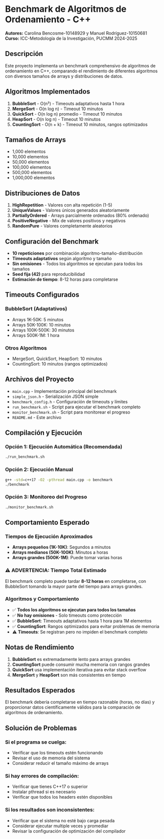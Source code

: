 # Benchmark de Algoritmos de Ordenamiento - C++

**Autores:** Carolina Bencosme-10148929 y Manuel Rodríguez-10150681  
**Curso:** ICC-Metodología de la Investigación, PUCMM 2024-2025

## Descripción

Este proyecto implementa un benchmark comprehensivo de algoritmos de ordenamiento en C++, comparando el rendimiento de diferentes algoritmos con diversos tamaños de arrays y distribuciones de datos.

## Algoritmos Implementados

1. **BubbleSort** - O(n²) - Timeouts adaptativos hasta 1 hora
2. **MergeSort** - O(n log n) - Timeout 10 minutos
3. **QuickSort** - O(n log n) promedio - Timeout 10 minutos
4. **HeapSort** - O(n log n) - Timeout 10 minutos
5. **CountingSort** - O(n + k) - Timeout 10 minutos, rangos optimizados

## Tamaños de Arrays

- 1,000 elementos
- 10,000 elementos
- 50,000 elementos
- 100,000 elementos
- 500,000 elementos
- 1,000,000 elementos

## Distribuciones de Datos

1. **HighRepetition** - Valores con alta repetición (1-5)
2. **UniqueValues** - Valores únicos generados aleatoriamente
3. **PartiallyOrdered** - Arrays parcialmente ordenados (80% ordenado)
4. **PositiveNegative** - Mix de valores positivos y negativos
5. **RandomPure** - Valores completamente aleatorios

## Configuración del Benchmark

- **10 repeticiones** por combinación algoritmo-tamaño-distribución
- **Timeouts adaptativos** según algoritmo y tamaño
- **Sin omisiones** - Todos los algoritmos se ejecutan para todos los tamaños
- **Seed fija (42)** para reproducibilidad
- **Estimación de tiempo**: 8-12 horas para completarse

## Timeouts Configurados

### BubbleSort (Adaptativos)
- Arrays 1K-50K: 5 minutos
- Arrays 50K-100K: 10 minutos  
- Arrays 100K-500K: 30 minutos
- Arrays 500K-1M: 1 hora

### Otros Algoritmos
- MergeSort, QuickSort, HeapSort: 10 minutos
- CountingSort: 10 minutos (rangos optimizados)

## Archivos del Proyecto

- `main.cpp` - Implementación principal del benchmark
- `simple_json.h` - Serialización JSON simple
- `benchmark_config.h` - Configuración de timeouts y límites
- `run_benchmark.sh` - Script para ejecutar el benchmark completo
- `monitor_benchmark.sh` - Script para monitorear el progreso
- `README.md` - Este archivo

## Compilación y Ejecución

### Opción 1: Ejecución Automática (Recomendada)
```bash
./run_benchmark.sh
```

### Opción 2: Ejecución Manual
```bash
g++ -std=c++17 -O2 -pthread main.cpp -o benchmark
./benchmark
```

### Opción 3: Monitoreo del Progreso
```bash
./monitor_benchmark.sh
```

## Comportamiento Esperado

### Tiempos de Ejecución Aproximados
- **Arrays pequeños (1K-10K)**: Segundos a minutos
- **Arrays medianos (50K-100K)**: Minutos a horas
- **Arrays grandes (500K-1M)**: Puede tomar varias horas

### ⚠️ ADVERTENCIA: Tiempo Total Estimado
El benchmark completo puede tardar **8-12 horas** en completarse, con BubbleSort tomando la mayor parte del tiempo para arrays grandes.

### Algoritmos y Comportamiento
- ✅ **Todos los algoritmos se ejecutan para todos los tamaños**
- ✅ **No hay omisiones** - Solo timeouts como protección
- ✅ **BubbleSort**: Timeouts adaptativos hasta 1 hora para 1M elementos
- ✅ **CountingSort**: Rangos optimizados para evitar problemas de memoria
- ⚠️ **Timeouts**: Se registran pero no impiden el benchmark completo

## Notas de Rendimiento

1. **BubbleSort** es extremadamente lento para arrays grandes
2. **CountingSort** puede consumir mucha memoria con rangos grandes
3. **QuickSort** usa implementación iterativa para evitar stack overflow
4. **MergeSort** y **HeapSort** son más consistentes en tiempo

## Resultados Esperados

El benchmark debería completarse en tiempo razonable (horas, no días) y proporcionar datos científicamente válidos para la comparación de algoritmos de ordenamiento.

## Solución de Problemas

### Si el programa se cuelga:
- Verificar que los timeouts estén funcionando
- Revisar el uso de memoria del sistema
- Considerar reducir el tamaño máximo de arrays

### Si hay errores de compilación:
- Verificar que tienes C++17 o superior
- Instalar pthread si es necesario
- Verificar que todos los headers estén disponibles

### Si los resultados son inconsistentes:
- Verificar que el sistema no esté bajo carga pesada
- Considerar ejecutar multiple veces y promediar
- Revisar la configuración de optimización del compilador
